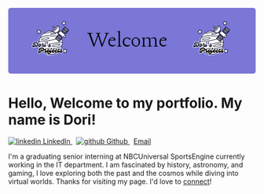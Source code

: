 ![Header](./github-header-image.png)
# Hello, Welcome to my portfolio. My name is Dori!
<p>
  <a href="https://www.linkedin.com/in/dori-denman/" rel="nofollow noreferrer">
    <img src="https://i.stack.imgur.com/gVE0j.png" alt="linkedin"> LinkedIn
  </a> &nbsp; 
  <a href="https://github.com/Dori-Denman" rel="nofollow noreferrer">
    <img src="https://i.stack.imgur.com/tskMh.png" alt="github"> Github
  </a> &nbsp;
  <a href = "mailto:dori.denman@gmail.com">Email</a>  
</p>
I'm a graduating senior interning at NBCUniversal SportsEngine currently working in the IT department. I am fascinated by history, astronomy, and gaming, I love exploring both the past and the cosmos while diving into virtual worlds. Thanks for visiting my page. I'd love to <a href="https://www.linkedin.com/in/portier-denman/">connect</a>!

